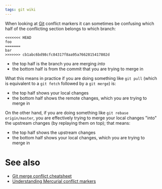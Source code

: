 ```yaml
---
tags: git wiki
---
```


When looking at [Git](/wiki/Git) conflict markers it can sometimes be confusing which half of the conflicting section belongs to which branch:

    <<<<<<< HEAD
    foo
    =======
    bar
    >>>>>>> cb1abc6bd98cfc84317f8aa95a7662815417802d

-   the top half is the branch you are merging _into_
-   the bottom half is from the commit that you are trying to merge in

What this means in practice if you are doing something like `git pull` (which is equivalent to a `git fetch` followed by a `git merge`) is:

-   the top half shows your local changes
-   the bottom half shows the remote changes, which you are trying to merge in

On the other hand, if you are doing something like `git rebase origin/master`, you are effectively trying to merge your local changes "into" the upstream changes (by replaying them on top); that means:

-   the top half shows the upstream changes
-   the bottom half shows your local changes, which you are trying to merge in

# See also

-   [Git merge conflict cheatsheet](/wiki/Git_merge_conflict_cheatsheet)
-   [Understanding Mercurial conflict markers](/wiki/Understanding_Mercurial_conflict_markers)
